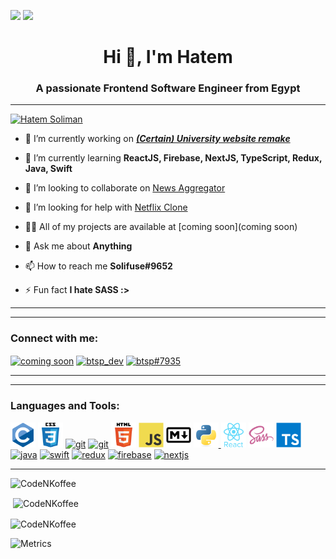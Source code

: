 ![](https://hit.yhype.me/github/profile?user_id=72696414)
![](https://komarev.com/ghpvc/?username=iamsolifuse)
<h1 align="center">Hi 👋, I'm Hatem</h1>
<h3 align="center">A passionate Frontend Software Engineer from Egypt</h3>

---

<p align="left"><a href="https://twitter.com/iamsolifuse" target="blank"><img src="https://img.shields.io/twitter/follow/iamsolifuse?logo=twitter&style=for-the-badge" alt="Hatem Soliman"/></a></p>

- 🔭 I’m currently working on [**_(Certain) University website remake_**](https://github.com/CodeNKoffee)

- 🌱 I’m currently learning **ReactJS, Firebase, NextJS, TypeScript, Redux, Java, Swift**

- 👯 I’m looking to collaborate on [News Aggregator](https://github.com/CodeNKoffee)

- 🤝 I’m looking for help with [Netflix Clone](https://github.com/CodeNKoffee)

- 👨‍💻 All of my projects are available at [coming soon](coming soon)

- 💬 Ask me about **Anything**

- 📫 How to reach me **Solifuse#9652**

- ⚡ Fun fact **I hate SASS :>**

---

---

<h3 align="left">Connect with me:</h3>
<p align="left">
<a href="https://www.linkedin.com/in/h4temsoliman/" target="blank"><img align="center" src="https://raw.githubusercontent.com/rahuldkjain/github-profile-readme-generator/master/src/images/icons/Social/linked-in-alt.svg" alt="coming soon" height="30" width="40" /></a>
<a href="https://twitter.com/iamsolifuse" target="blank"><img align="center" src="https://raw.githubusercontent.com/rahuldkjain/github-profile-readme-generator/master/src/images/icons/Social/twitter.svg" alt="btsp_dev" height="30" width="40" /></a>
<a href="https://discord.gg/solifuse#9652" target="blank"><img align="center" src="https://raw.githubusercontent.com/rahuldkjain/github-profile-readme-generator/master/src/images/icons/Social/discord.svg" alt="btsp#7935" height="30" width="40" /></a>
</p>

---

---

<h3 align="left">Languages and Tools:</h3>
<p align="left">
<a href="https://www.w3schools.com/c/" target="_blank" rel="noreferrer"> <img src="https://raw.githubusercontent.com/devicons/devicon/master/icons/c/c-original.svg" alt="c" width="40" height="40"/></a>
<a href="https://www.w3schools.com/css/" target="_blank" rel="noreferrer"> <img src="https://raw.githubusercontent.com/devicons/devicon/master/icons/css3/css3-original-wordmark.svg" alt="css3" width="40" height="40"/></a>
<a href="https://git-scm.com/" target="_blank" rel="noreferrer"> <img src="https://www.vectorlogo.zone/logos/git-scm/git-scm-icon.svg" alt="git" width="40" height="40"/></a>
<a href="https://git-scm.com/" target="_blank" rel="noreferrer"> <img src="https://www.vectorlogo.zone/logos/figma/figma-icon.svg" alt="git" width="40" height="40"/></a>
<a href="https://www.w3.org/html/" target="_blank" rel="noreferrer"> <img src="https://raw.githubusercontent.com/devicons/devicon/master/icons/html5/html5-original-wordmark.svg" alt="html5" width="40" height="40"/></a>
<a href="https://developer.mozilla.org/en-US/docs/Web/JavaScript" target="_blank" rel="noreferrer"> <img src="https://raw.githubusercontent.com/devicons/devicon/master/icons/javascript/javascript-original.svg" alt="javascript" width="40" height="40"/></a> 
<a href="https://developer.mozilla.org/en-US/docs/Web/JavaScript" target="_blank" rel="noreferrer">  <img src="https://raw.githubusercontent.com/devicons/devicon/master/icons/markdown/markdown-original.svg" alt="markdown" width="40" height="40"/></a>
<a href="https://www.python.org" target="_blank" rel="noreferrer"> <img src="https://raw.githubusercontent.com/devicons/devicon/master/icons/python/python-original.svg" alt="python" width="40" height="40"/>
<a href="https://reactjs.org/" target="_blank" rel="noreferrer"> <img src="https://raw.githubusercontent.com/devicons/devicon/master/icons/react/react-original-wordmark.svg" alt="react" width="40" height="40"/></a>
<a href="https://www.typescriptlang.org/" target="_blank" rel="noreferrer"> <img src="https://raw.githubusercontent.com/devicons/devicon/master/icons/sass/sass-original.svg" alt="sass" width="40" height="40"/></a>
<a href="https://www.typescriptlang.org/" target="_blank" rel="noreferrer"> <img src="https://raw.githubusercontent.com/devicons/devicon/master/icons/typescript/typescript-original.svg" alt="typescript" width="40" height="40"/></a>
<a href="https://git-scm.com/" target="_blank" rel="noreferrer"> <img src="https://www.vectorlogo.zone/logos/java/java-icon.svg" alt="java" width="40" height="40"/></a> 
<a href="https://git-scm.com/" target="_blank" rel="noreferrer"> <img src="https://www.vectorlogo.zone/logos/swift/swift-icon.svg" alt="swift" width="40"/></a>
<a href="https://git-scm.com/" target="_blank" rel="noreferrer"> <img src="https://cdn.worldvectorlogo.com/logos/redux.svg" alt="redux" width="40" height="40"/></a>
<a href="https://git-scm.com/" target="_blank" rel="noreferrer"> <img src="https://www.vectorlogo.zone/logos/firebase/firebase-icon.svg" alt="firebase" width="40" height="40"/></a>
<a href="https://git-scm.com/" target="_blank" rel="noreferrer"> <img src="https://files.raycast.com/4dnlt8m2mcb98bzc4zb8pggc4csi" alt="nextjs" width="40" height="40"/></a>
</p>

---

<p><img align="left" src="https://github-readme-stats.vercel.app/api/top-langs?username=CodeNKoffee&show_icons=true&locale=en&layout=compact" alt="CodeNKoffee" /></p>

<br>

<p>&nbsp;<img align="center" src="https://github-readme-stats.vercel.app/api?username=CodeNKoffee&show_icons=true&locale=en" alt="CodeNKoffee" /></p>

<p><img align="center" src="https://github-readme-streak-stats.herokuapp.com/?user=CodeNKoffee&" alt="CodeNKoffee" /></p>

![Metrics](https://metrics.lecoq.io/CodeNKoffee?template=classic&languages=1&isocalendar=1&activity=1&pagespeed=1&isocalendar.duration=half-year&languages.limit=8&languages.sections=most-used&languages.colors=github&languages.threshold=0%25&languages.indepth=false&languages.analysis.timeout=15&languages.categories=markup%2C%20programming&languages.recent.categories=markup%2C%20programming&languages.recent.load=300&languages.recent.days=14&activity.limit=5&activity.load=300&activity.days=14&activity.filter=all&activity.visibility=all&activity.timestamps=false&pagespeed.url=https%3A%2F%2Fpogy.xyz&pagespeed.detailed=false&pagespeed.screenshot=false&config.timezone=Asia%2FBeirut)
